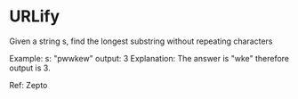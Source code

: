 # URLify

Given a string s, find the longest substring without repeating characters

Example:
s: "pwwkew"
output: 3
Explanation: The answer is "wke" therefore output is 3.

Ref: Zepto
